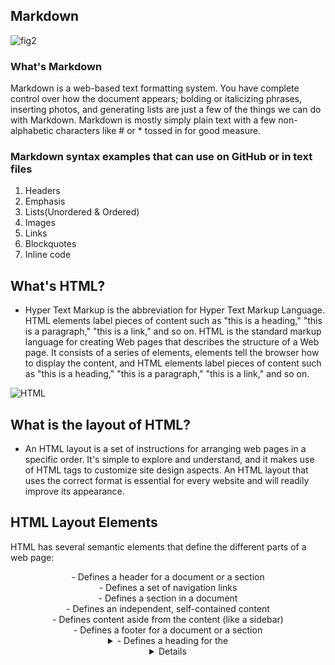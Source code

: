 ## Markdown 
![fig2](https://www.markdownguide.org/assets/images/markdown-guide-og.jpg)
### What's Markdown 
Markdown is a web-based text formatting system. You have complete control over how the document appears; bolding or italicizing phrases, inserting photos, and generating lists are just a few of the things we can do with Markdown. Markdown is mostly simply plain text with a few non-alphabetic characters like # or * tossed in for good measure.
### Markdown syntax examples that can use on GitHub or in text files
1. Headers
2. Emphasis 
3. Lists(Unordered & Ordered) 
4. Images
5. Links
6. Blockquotes
7. Inline code

## What's HTML?
* Hyper Text Markup is the abbreviation for Hyper Text Markup Language. HTML elements label pieces of content such as "this is a heading," "this is a paragraph," "this is a link," and so on. HTML is the standard markup language for creating Web pages that describes the structure of a Web page. It consists of a series of elements, elements tell the browser how to display the content, and HTML elements label pieces of content such as "this is a heading," "this is a paragraph," "this is a link," and so on.

![HTML](https://i.ytimg.com/vi/4x2TEPd1RrE/maxresdefault.jpg)

## What is the layout of HTML?
* An HTML layout is a set of instructions for arranging web pages in a specific order. It's simple to explore and understand, and it makes use of HTML tags to customize site design aspects. An HTML layout that uses the correct format is essential for every website and will readily improve its appearance.

## HTML Layout Elements
HTML has several semantic elements that define the different parts of a web page:
<header> - Defines a header for a document or a section
<nav> - Defines a set of navigation links
<section> - Defines a section in a document
<article> - Defines an independent, self-contained content
<aside> - Defines content aside from the content (like a sidebar)
<footer> - Defines a footer for a document or a section
<details> - Defines additional details that the user can open and close on demand
<summary> - Defines a heading for the <details> element
  
![fig](https://www.w3schools.com/html/img_sem_elements.gif)

## What's semantics in HTML
* Semantics is a term used in programming to describe the meaning of a piece of code, such as "what purpose or role does that HTML element have?"
Semantic HTML refers to the use of HTML markup to reinforce the semantics, or meaning, of information in webpages and web applications rather than simply defining its display or appearance, traditional web browsers, as well as a variety of other user agents, process semantic HTML.
  
## Markdown versus HTML
* Markdown is easier to write than HTML, and most people can read Markdown source more easily than HTML source. HTML, on the other hand, is more expressive (especially when it comes to semantic tagging) and may create some specialized effects that are difficult or impossible to achieve with Markdown.

## What's JavaScribt?
* JavaScript is an interpreted, lightweight programming language. It is intended for the development of network-centric applications. It works in tandem with and complements Java. Because JavaScript is interwoven with HTML, it is simple to use and It's free to use and cross-platform.

![JS](https://res.cloudinary.com/practicaldev/image/fetch/s--sqXFkEvv--/c_imagga_scale,f_auto,fl_progressive,h_420,q_auto,w_1000/https://upload.wikimedia.org/wikipedia/commons/thumb/9/99/Unofficial_JavaScript_logo_2.svg/1920px-Unofficial_JavaScript_logo_2.svg.png)

## Top 10 Uses of JavaScript
<ol>
<li>Web Development</li>
<li>Web Applications</li>
<li>Presentations</li>
<li>Server Applications</li>
<li>Web Servers</li>
<li>Games</li>
<li>Art</li>
<li>Smartwatch Applications</li>
<li>Mobile Applications</li>
<li>Flying Robots</li>
</ol>

## What's the difference between HTML and JavaScript?
* HTML is a markup language as we say that provides the basic framework of a website, whereas JavaScript is a more advanced programming language for creating dynamic web pages. HTML is rendered entirely on the server, as opposed to client-side programming.
## Why we use HTML with JavaScript?
* JavaScript makes HTML pages more dynamic and interactive.
## Where JavaScript is used in HTML?
* Between the <script> and </script> tags in HTML, JavaScript code is injectet in the end of HTML code at usual

## What Does Web Mean? 
* The World Wide Web, also known as the Web, is a subset of the Internet that consists of pages that may be viewed using a Web browser. Many individuals mistakenly believe that the Web and the Internet are the same thing and confuse the two. The term Internet, on the other hand, refers to the global network of servers that allows people to share information over the Internet. So, while the Web makes up a substantial part of the Internet, they are not the same thing.

## Explains Web
* Hypertext Markup Language (HTML) is used to format web pages (HTML). This is the language that allows users to navigate through web pages by clicking on links. The HTTP protocol is used on the Web to convey data and distribute information. Web documents, or Web pages, are accessed via links using browsers such as Internet Explorer, Google Chrome, or Mozilla Firefox.Information is shared through the Internet in a variety of ways, including email, instant chat, and FTP (File Transfer Protocol) (FTP).

## Design Process
* The Design Process is a method for breaking down a major project into smaller, more manageable pieces. The design process is used by architects, engineers, scientists, and other intellectuals to tackle a variety of challenges. Use this method to identify the stages required to complete each project, and remember to stick to your original ideas and sketches throughout.

## THE DESIGN PROCESS IS MADE UP OF SIX STEPS:
1. Identify the issue
You won't be able to find a solution until you know exactly what the problem is.

2. Gathering Information
Start by collecting sketches, images, and statistics to help you get ideas.

3. Generate and evaluate ideas
Start sketching, making, and studying so you can see how all of the facts and knowledge you've gathered might affect your design.

4. Come up with solutions
Create a number of small-scale design concepts based on your basic thoughts.
 
5. Collect feedback
Present your ideas to as many people as possible, including friends, instructors, experts, and anybody else you believe can provide meaningful feedback.

6. Enhance
Consider all of your suggestions and evaluate whether or not they should be implemented. Taking solutions back through the Design Process to enhance and explain them is frequently beneficial.
